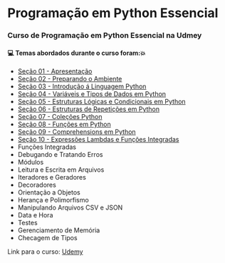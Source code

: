 # Programação em Python Essencial
### Curso de Programação em Python Essencial na Udmey
#### :computer: Temas abordados durante o curso foram::boom:
- [Seção 01 - Apresentação](https://github.com/romulovieira777/Programacao_em_Python_Essencial/tree/master/Se%C3%A7%C3%A3o%2001%20-%20Apresenta%C3%A7%C3%A3o)
- [Seção 02 - Preparando o Ambiente](https://github.com/romulovieira777/Programacao_em_Python_Essencial/tree/master/Se%C3%A7%C3%A3o%2002%20-%20Preparando%20o%20Ambiente)
- [Seção 03 - Introdução á Linguagem Python](https://github.com/romulovieira777/Programacao_em_Python_Essencial/tree/master/Se%C3%A7%C3%A3o%2003%20-%20Introdu%C3%A7%C3%A3o%20%C3%A1%20Linguagem%20Python)
- [Seção 04 - Variáveis e Tipos de Dados em Python](https://github.com/romulovieira777/Programacao_em_Python_Essencial/tree/master/Se%C3%A7%C3%A3o%2004%20-%20Vari%C3%A1veis%20e%20Tipos%20de%20Dados%20em%20Python)
- [Seção 05 - Estruturas Lógicas e Condicionais em Python](https://github.com/romulovieira777/Programacao_em_Python_Essencial/tree/master/Se%C3%A7%C3%A3o%2005%20-%20Estruturas%20L%C3%B3gicas%20e%20Condicionais%20em%20Python)
- [Seção 06 - Estruturas de Repetições em Python](https://github.com/romulovieira777/Programacao_em_Python_Essencial/tree/master/Se%C3%A7%C3%A3o%2006%20-%20Estruturas%20de%20Repeti%C3%A7%C3%A3o%20em%20Python)
- [Seção 07 - Coleções Python](https://github.com/romulovieira777/Programacao_em_Python_Essencial/tree/master/Se%C3%A7%C3%A3o%2007%20-%20Cole%C3%A7%C3%B5es%20Python)
- [Seção 08 - Funções em Python](https://github.com/romulovieira777/Programacao_em_Python_Essencial/tree/master/Se%C3%A7%C3%A3o%2008%20-%20Fun%C3%A7%C3%B5es%20em%20Python)
- [Seção 09 - Comprehensions em Python](https://github.com/romulovieira777/Programacao_em_Python_Essencial/tree/master/Se%C3%A7%C3%A3o%2009%20-%20Comprehensions%20em%20Python)
- [Seção 10 - Expressões Lambdas e Funções Integradas]()
- Funções Integradas
- Debugando e Tratando Erros
- Módulos
- Leitura e Escrita em Arquivos
- Iteradores e Geradores
- Decoradores
- Orientação a Objetos
- Herança e Polimorfismo
- Manipulando Arquivos CSV e JSON
- Data e Hora
- Testes
- Gerenciamento de Memória
- Checagem de Tipos

Link para o curso: [Udemy](https://www.udemy.com/course/curso-de-programacao-em-python-do-basico-ao-avancado/)
